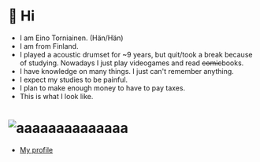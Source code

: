 # 👋 Hi
- I am Eino Torniainen. (Hän/Hän)
- I am from Finland.
- I played a acoustic drumset for ~9 years, but quit/took a break because of studying. Nowadays I just play videogames and read ~~comic~~books.
- I have knowledge on many things. I just can't remember anything.
- I expect my studies to be painful.
- I plan to make enough money to have to pay taxes.
- This is what I look like.
 # ![aaaaaaaaaaaaaa](https://avatars.githubusercontent.com/u/179564143?s=400&v=4)
- [My profile](https://github.com/EinoTorniainen)
<!--
EinoTorniainen/EinoTorniainen is a ✨ special ✨ repository because its `README.md` (this file) appears on your GitHub profile.
You can click the Preview link to take a look at your changes.
--!>
